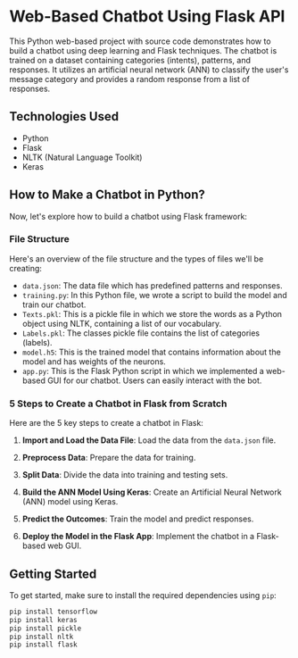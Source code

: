 # Web-Based Chatbot Using Flask API

This Python web-based project with source code demonstrates how to build a chatbot using deep learning and Flask techniques. The chatbot is trained on a dataset containing categories (intents), patterns, and responses. It utilizes an artificial neural network (ANN) to classify the user's message category and provides a random response from a list of responses.

## Technologies Used
- Python
- Flask
- NLTK (Natural Language Toolkit)
- Keras

## How to Make a Chatbot in Python?

Now, let's explore how to build a chatbot using Flask framework:

### File Structure

Here's an overview of the file structure and the types of files we'll be creating:

- `data.json`: The data file which has predefined patterns and responses.
- `training.py`: In this Python file, we wrote a script to build the model and train our chatbot.
- `Texts.pkl`: This is a pickle file in which we store the words as a Python object using NLTK, containing a list of our vocabulary.
- `Labels.pkl`: The classes pickle file contains the list of categories (labels).
- `model.h5`: This is the trained model that contains information about the model and has weights of the neurons.
- `app.py`: This is the Flask Python script in which we implemented a web-based GUI for our chatbot. Users can easily interact with the bot.

### 5 Steps to Create a Chatbot in Flask from Scratch

Here are the 5 key steps to create a chatbot in Flask:

1. **Import and Load the Data File**: Load the data from the `data.json` file.

2. **Preprocess Data**: Prepare the data for training.

3. **Split Data**: Divide the data into training and testing sets.

4. **Build the ANN Model Using Keras**: Create an Artificial Neural Network (ANN) model using Keras.

5. **Predict the Outcomes**: Train the model and predict responses.

6. **Deploy the Model in the Flask App**: Implement the chatbot in a Flask-based web GUI.

## Getting Started

To get started, make sure to install the required dependencies using `pip`:

```bash
pip install tensorflow
pip install keras
pip install pickle
pip install nltk
pip install flask


